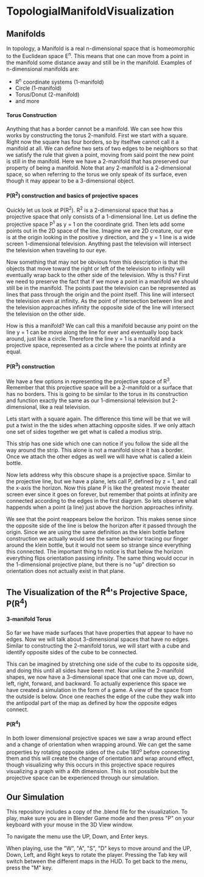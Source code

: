 # TopologialManifoldVisualization

## Manifolds
In topology, a Manifold is a real n-dimensional space that is homeomorphic to the Euclidean space E<sup>n</sup>. This means that one can move from a point in the manifold some distance away and still be in the manifold. Examples of n-dimensional manifolds are:
* R<sup>n</sup> coordinate systems (1-manifold)
* Circle (1-manifold)
* Torus/Donut (2-manifold)
* and more

#### Torus Construction
Anything that has a border cannot be a manifold. We can see how this works by constructing the torus 2-manifold. First we start with a square. Right now the square has four borders, so by itselfwe cannot call it a manifold at all. We can define two sets of two edges to be neighbors so that we satisfy the rule that given a point, moving from said point the new point is still in the manifold. Here we have a 2-manifold that has preserved our property of being a manifold. Note that any
2-manifold is a 2-dimensional space, so when referring to the torus we only speak of its surface, even though it may appear to be a 3-dimensional object.

#### P(R<sup>2</sup>) construction and basics of projective spaces
Quickly let us look at P(R<sup>2</sup>). R<sup>2</sup> is a 2-dimensional space that has a projective space that only consists of a 1-dimensional line. Let us define the projective space P<sup>1</sup> as y = 1 on the coordinate grid. Then lets add some points out in the 2D space of the line. Imagine we are 2D creature, our eye is at the origin looking in the positive y direction, and the y = 1 line is a wide screen 1-dimensional television. Anything past the television will intersect the television when traveling to our eye.

Now something that may not be obvious from this description is that the objects that move toward the right or left of the television to infinity will eventually wrap back to the other side of the television. Why is this? First we need to preserve the fact that if we move a point in a manifold we should still be in the manifold. The points past the television can be represented as lines that pass through the origin and the point itself. This line will intersect the television even at infinity. As the point of intersection between line and the television approaches infinity the opposite side of the line will intersect the television on the other side.

How is this a manifold? We can call this a manifold because any point on the line y = 1 can be move along the line for ever and eventually loop back around, just like a circle. Therefore the line y = 1 is a manifold and a projective space, represented as a circle where the points at infinity are equal.

#### P(R<sup>3</sup>) construction
We have a few options in representing the projective space of R<sup>3</sup>. Remember that this projective space will be a 2-manifold or a surface that has no borders. This is going to be similar to the torus in its construction and function exactly the same as our 1-dimensional television but 2-dimensional, like a real television. 

Lets start with a square again. The difference this time will be that we will put a twist in the the sides when attaching opposite sides. If we only attach one set of sides together we get what is called a modius strip. 

This strip has one side which one can notice if you follow the side all the way around the strip. This alone is not a manifold since it has a border. Once we attach the other edges as well we will have what is called a klein bottle.

Now lets address why this obscure shape is a projective space. Similar to the projective line, but we have a plane, lets call P, defined by z = 1, and call the x-axis the horizon. Now this plane P is like the greatest movie theater screen ever since it goes on forever, but remember that points at infinity are connected according to the edges in the first diagram. So lets observe what happends when a point (a line) just above the horizion approaches infinity.

We see that the point reappears below the horizon. This makes sense since the opposite side of the line is below the horizon after it passed through the origin. Since we are using the same definition as the klein bottle before construction we actually would see the same behavior tracing our finger around the klein bottle, but it would not seem so strange since everything this connected. The important thing to notice is that below the horizon everything flips orientation passing infinity. The same thing would occur in the 1-dimensional projective plane, but there is no "up" direction so orientation does not actually exist in that plane.

## The Visualization of the R<sup>4</sup>'s Projective Space, P(R<sup>4</sup>)

#### 3-manifold Torus
So far we have made surfaces that have properties that appear to have no edges. Now we will talk about 3-dimensional spaces that have no edges. Similar to constructing the 2-manifold torus, we will start with a cube and identify opposite sides of the cube to be connected.

This can be imagined by stretching one side of the cube to its opposite side, and doing this until all sides have been met. Now unlike the 2-manifold shapes, we now have a 3-dimensional space that one can move up, down, left, right, forward, and backward. To actually experience this space we have created a simulation in the form of a game. A view of the space from the outside is below. Once one reaches the edge of the cube they walk into the antipodal part of the map as defined by how the opposite edges connect.

#### P(R<sup>4</sup>)
In both lower dimensional projective spaces we saw a wrap around effect and a change of orientation when wrapping around. We can get the same properties by rotating opposite sides of the cube 180<sup>o</sup> before connecting them and this will create the change of orientation and wrap around effect, though visualizing why this occurs in this projective space requires visualizing a graph with a 4th dimension. This is not possible but the projective space can be experienced through our simulation.

## Our Simulation
This repository includes a copy of the .blend file for the visualization. To play, make sure you are in Blender Game mode and then press "P" on your keyboard with your mouse in the 3D View window.

To navigate the menu use the UP, Down, and Enter keys.

When playing, use the "W", "A", "S", "D" keys to move around and the UP, Down, Left, and Right keys to rotate the player. Pressing the Tab key will switch between the different maps in the HUD. To get back to the menu, press the "M" key.
